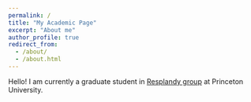 ```yaml
---
permalink: /
title: "My Academic Page"
excerpt: "About me"
author_profile: true
redirect_from: 
  - /about/
  - /about.html
---
```


Hello! I am currently a graduate student in [Resplandy group](http://resplandy.princeton.edu/) at Princeton University. 
